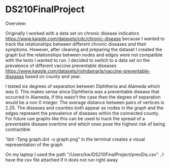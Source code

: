 # DS210FinalProject


Overview: 

Originally I worked with a data set on chronic disease indicators https://www.kaggle.com/datasets/cdc/chronic-disease because I wanted to track the relationships between different chronic diseases and their symptoms. However, after cleaning and preparing the dataset I created the graph but the relationships between nodes and edges were not compatible with the tests I wanted to run. I decided to switch to a data set on the prevalence of different vaccine preventable diseases https://www.kaggle.com/datasets/rishidamarla/vaccine-preventable-diseases  based on county and year.  

I tested six degrees of separation between Diphtheria and Alameda which was 0. This makes sense since Diphtheria was a preventable disease that occurred in Alameda, if this wasn't the case then the degree of separation would be a non 0 integer. The average distance between pairs of vertices is 2.25. The diseases and counties both appear as nodes in the graph and the edges represent the prevalence of diseases within the connected county. For future use graphs like this can be used to track the spread of a preventable disease overtime and which ones pose the highest risk of being contractible


“dot -Tpng graph.dot -o graph.png” in the terminal creates a visual representation of the graph

On my laptop I used the path "/Users/kw/DS210FinalProject/prevDis.csv" , I have the csv file attached if it does not run right away

